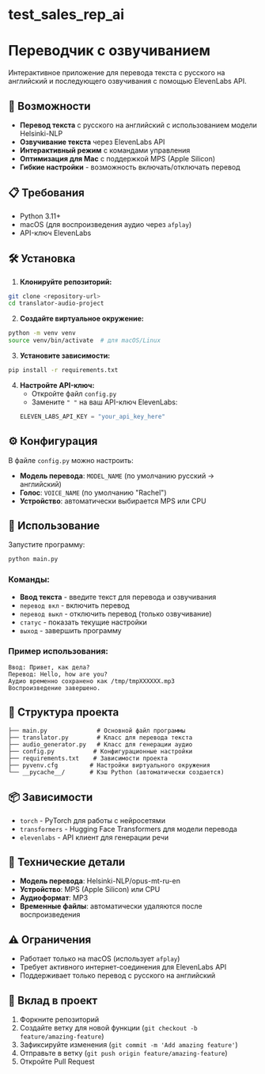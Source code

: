 # test_sales_rep_ai

# Переводчик с озвучиванием

Интерактивное приложение для перевода текста с русского на английский и последующего озвучивания с помощью ElevenLabs API.

## 🚀 Возможности

- **Перевод текста** с русского на английский с использованием модели Helsinki-NLP
- **Озвучивание текста** через ElevenLabs API
- **Интерактивный режим** с командами управления
- **Оптимизация для Mac** с поддержкой MPS (Apple Silicon)
- **Гибкие настройки** - возможность включать/отключать перевод

## 📋 Требования

- Python 3.11+
- macOS (для воспроизведения аудио через `afplay`)
- API-ключ ElevenLabs

## 🛠 Установка

1. **Клонируйте репозиторий:**
```bash
git clone <repository-url>
cd translator-audio-project
```

2. **Создайте виртуальное окружение:**
```bash
python -m venv venv
source venv/bin/activate  # для macOS/Linux
```

3. **Установите зависимости:**
```bash
pip install -r requirements.txt
```

4. **Настройте API-ключ:**
   - Откройте файл `config.py`
   - Замените `" "` на ваш API-ключ ElevenLabs:
   ```python
   ELEVEN_LABS_API_KEY = "your_api_key_here"
   ```

## ⚙️ Конфигурация

В файле `config.py` можно настроить:

- **Модель перевода**: `MODEL_NAME` (по умолчанию русский → английский)
- **Голос**: `VOICE_NAME` (по умолчанию "Rachel")
- **Устройство**: автоматически выбирается MPS или CPU

## 🎯 Использование

Запустите программу:
```bash
python main.py
```

### Команды:

- **Ввод текста** - введите текст для перевода и озвучивания
- `перевод вкл` - включить перевод
- `перевод выкл` - отключить перевод (только озвучивание)
- `статус` - показать текущие настройки
- `выход` - завершить программу

### Пример использования:
```
Ввод: Привет, как дела?
Перевод: Hello, how are you?
Аудио временно сохранено как /tmp/tmpXXXXXX.mp3
Воспроизведение завершено.
```

## 📁 Структура проекта

```
├── main.py              # Основной файл программы
├── translator.py        # Класс для перевода текста
├── audio_generator.py   # Класс для генерации аудио
├── config.py           # Конфигурационные настройки
├── requirements.txt    # Зависимости проекта
├── pyvenv.cfg         # Настройки виртуального окружения
└── __pycache__/       # Кэш Python (автоматически создается)
```

## 📦 Зависимости

- `torch` - PyTorch для работы с нейросетями
- `transformers` - Hugging Face Transformers для модели перевода
- `elevenlabs` - API клиент для генерации речи

## 🔧 Технические детали

- **Модель перевода**: Helsinki-NLP/opus-mt-ru-en
- **Устройство**: MPS (Apple Silicon) или CPU
- **Аудиоформат**: MP3
- **Временные файлы**: автоматически удаляются после воспроизведения

## ⚠️ Ограничения

- Работает только на macOS (использует `afplay`)
- Требует активного интернет-соединения для ElevenLabs API
- Поддерживает только перевод с русского на английский

## 🤝 Вклад в проект

1. Форкните репозиторий
2. Создайте ветку для новой функции (`git checkout -b feature/amazing-feature`)
3. Зафиксируйте изменения (`git commit -m 'Add amazing feature'`)
4. Отправьте в ветку (`git push origin feature/amazing-feature`)
5. Откройте Pull Request


